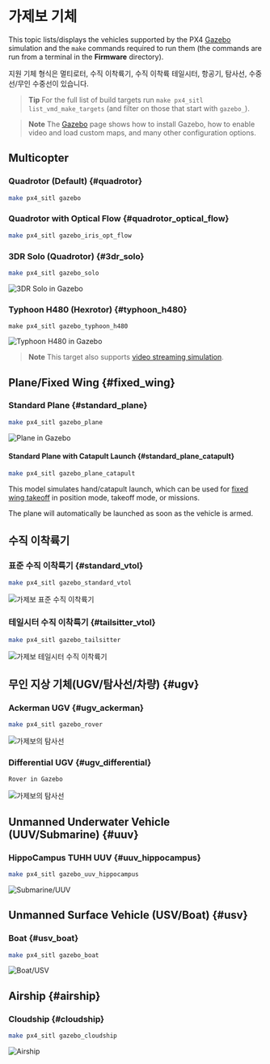 # 가제보 기체

This topic lists/displays the vehicles supported by the PX4 [Gazebo](../simulation/gazebo.md) simulation and the `make` commands required to run them (the commands are run from a terminal in the **Firmware** directory).

지원 기체 형식은 멀티로터, 수직 이착륙기, 수직 이착륙 테일시터, 항공기, 탐사선, 수중선/무인 수중선이 있습니다.

> **Tip** For the full list of build targets run `make px4_sitl list_vmd_make_targets` (and filter on those that start with `gazebo_`).

<span></span>
> **Note** The [Gazebo](../simulation/gazebo.md) page shows how to install Gazebo, how to enable video and load custom maps, and many other configuration options.

## Multicopter
### Quadrotor (Default) {#quadrotor}

```sh
make px4_sitl gazebo
```

### Quadrotor with Optical Flow {#quadrotor_optical_flow}

```sh
make px4_sitl gazebo_iris_opt_flow
```

### 3DR Solo (Quadrotor) {#3dr_solo}

```sh
make px4_sitl gazebo_solo
```

![3DR Solo in Gazebo](../../assets/simulation/gazebo/vehicles/solo.png)


### Typhoon H480 (Hexrotor) {#typhoon_h480}

```
make px4_sitl gazebo_typhoon_h480
```

![Typhoon H480 in Gazebo](../../assets/simulation/gazebo/vehicles/typhoon.jpg)

> **Note** This target also supports [video streaming simulation](#video).

## Plane/Fixed Wing {#fixed_wing}

### Standard Plane {#standard_plane}

```sh
make px4_sitl gazebo_plane
```

![Plane in Gazebo](../../assets/simulation/gazebo/vehicles/plane.png)


#### Standard Plane with Catapult Launch {#standard_plane_catapult}

```sh
make px4_sitl gazebo_plane_catapult
```

This model simulates hand/catapult launch, which can be used for [fixed wing takeoff](http://docs.px4.io/master/en/flying/fixed_wing_takeoff.html#fixed-wing-takeoff) in position mode, takeoff mode, or missions.

The plane will automatically be launched as soon as the vehicle is armed.


## 수직 이착륙기

### 표준 수직 이착륙기 {#standard_vtol}

```sh
make px4_sitl gazebo_standard_vtol
```

![가제보 표준 수직 이착륙기](../../assets/simulation/gazebo/vehicles/standard_vtol.png)

### 테일시터 수직 이착륙기 {#tailsitter_vtol}

```sh
make px4_sitl gazebo_tailsitter
```

![가제보 테일시터 수직 이착륙기](../../assets/simulation/gazebo/vehicles/tailsitter.png)


## 무인 지상 기체(UGV/탐사선/차량) {#ugv}

### Ackerman UGV {#ugv_ackerman}

```sh
make px4_sitl gazebo_rover
```

![가제보의 탐사선](../../assets/simulation/gazebo/vehicles/rover.png)

### Differential UGV {#ugv_differential}

```sh
Rover in Gazebo
```

![가제보의 탐사선](../../assets/simulation/gazebo/vehicles/r1_rover.png)


## Unmanned Underwater Vehicle (UUV/Submarine) {#uuv}

### HippoCampus TUHH UUV {#uuv_hippocampus}

```sh
make px4_sitl gazebo_uuv_hippocampus
```

![Submarine/UUV](../../assets/simulation/gazebo/vehicles/hippocampus.png)

## Unmanned Surface Vehicle (USV/Boat) {#usv}

### Boat {#usv_boat}

```sh
make px4_sitl gazebo_boat
```

![Boat/USV](../../assets/simulation/gazebo/vehicles/boat.png)

## Airship {#airship}

### Cloudship {#cloudship}

```sh
make px4_sitl gazebo_cloudship
```

![Airship](../../assets/simulation/gazebo/vehicles/airship.png)
